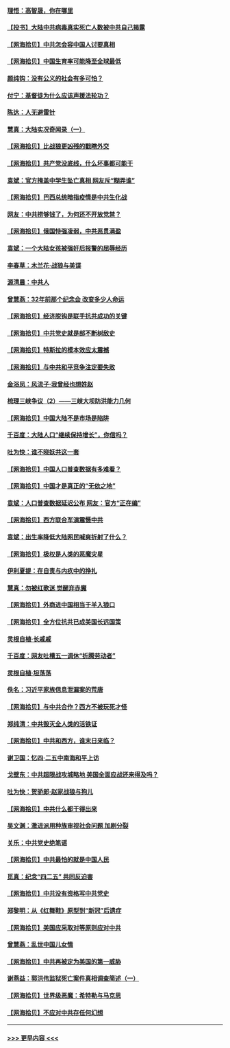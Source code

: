 #### [理悟：高智晟，你在哪里](../pages/nsc993/n12953115.md?t=05162102) 
#### [【投书】大陆中共病毒真实死亡人数被中共自己揭露](../pages/nsc993/n12953050.md?t=05162102) 
#### [【网海拾贝】中共怎会容中国人讨要真相](../pages/nsc993/n12952161.md?t=05162102) 
#### [【网海拾贝】中国生育率可能降至全球最低](../pages/nsc993/n12948793.md?t=05162102) 
#### [颜纯钩：没有公义的社会有多可怕？](../pages/nsc993/n12947626.md?t=05162102) 
#### [付宁：基督徒为什么应该声援法轮功？](../pages/nsc993/n12947233.md?t=05162102) 
#### [陈达：人无避雷针](../pages/nsc993/n12947098.md?t=05162102) 
#### [慧真：大陆实况奇闻录（一）](../pages/nsc993/n12945811.md?t=05162102) 
#### [【网海拾贝】比战狼更凶残的戳瞎外交](../pages/nsc993/n12945717.md?t=05162102) 
#### [【网海拾贝】共产党没底线，什么坏事都可能干](../pages/nsc993/n12942090.md?t=05162102) 
#### [袁斌：官方掩盖中学生坠亡真相 网友斥“糊弄谁”](../pages/nsc993/n12942029.md?t=05162102) 
#### [【网海拾贝】巴西总统暗指疫情是中共生化战](../pages/nsc993/n12938999.md?t=05162102) 
#### [网友：中共捞够钱了，为何还不开放党禁？](../pages/nsc993/n12938952.md?t=05162102) 
#### [【网海拾贝】俄国恃强凌弱，中共恶贯满盈](../pages/nsc993/n12936626.md?t=05162102) 
#### [袁斌：一个大陆女孩被强奸后报警的屈辱经历](../pages/nsc993/n12936547.md?t=05162102) 
#### [李春草：木兰花·战狼与美谍](../pages/nsc993/n12935995.md?t=05162102) 
#### [源清晨：中共人](../pages/nsc993/n12935589.md?t=05162102) 
#### [曾慧燕：32年前那个纪念会 改变多少人命运](../pages/nsc993/n12934233.md?t=05162102) 
#### [【网海拾贝】经济脱钩是联手抗共成功的关键](../pages/nsc993/n12934176.md?t=05162102) 
#### [【网海拾贝】中共党史就是部不断树敌史](../pages/nsc993/n12932844.md?t=05162102) 
#### [【网海拾贝】特斯拉的模本效应太震撼](../pages/nsc993/n12925626.md?t=05162102) 
#### [【网海拾贝】与中共和平竞争注定要失败](../pages/nsc993/n12923326.md?t=05162102) 
#### [金浴凤：风流子‧我曾经也想姓赵](../pages/nsc993/n12920911.md?t=05162102) 
#### [梳理三峡争议（2）——三峡大坝防洪能力几何](../pages/nsc993/n12920173.md?t=05162102) 
#### [【网海拾贝】中国大陆不是市场是陷阱](../pages/nsc993/n12920143.md?t=05162102) 
#### [千百度：大陆人口“继续保持增长”，你信吗？](../pages/nsc993/n12918946.md?t=05162102) 
#### [吐为快：谁不晓妖共这一套](../pages/nsc993/n12918941.md?t=05162102) 
#### [【网海拾贝】中国人口普查数据有多难看？](../pages/nsc993/n12917822.md?t=05162102) 
#### [【网海拾贝】中国才是真正的“无依之地”](../pages/nsc993/n12915845.md?t=05162102) 
#### [袁斌：人口普查数据延迟公布 网友：官方“正在编”](../pages/nsc993/n12915748.md?t=05162102) 
#### [【网海拾贝】西方联合军演震慑中共](../pages/nsc993/n12913466.md?t=05162102) 
#### [袁斌：出生率降低大陆网民喊爽折射了什么？](../pages/nsc993/n12913365.md?t=05162102) 
#### [【网海拾贝】极权是人类的恶魔灾星](../pages/nsc993/n12910697.md?t=05162102) 
#### [伊利夏提：在自责与内疚中的挣扎](../pages/nsc993/n12910493.md?t=05162102) 
#### [慧真：勿被红歌迷 觉醒弃赤魔](../pages/nsc993/n12910485.md?t=05162102) 
#### [【网海拾贝】外商进中国相当于羊入狼口](../pages/nsc993/n12908274.md?t=05162102) 
#### [【网海拾贝】全方位抗共已成美国长远国策](../pages/nsc993/n12906878.md?t=05162102) 
#### [灵根自植‧长戚戚](../pages/nsc993/n12905585.md?t=05162102) 
#### [千百度：网友吐槽五一调休“折腾劳动者”](../pages/nsc993/n12905934.md?t=05162102) 
#### [灵根自植‧坦荡荡](../pages/nsc993/n12905562.md?t=05162102) 
#### [佚名：习近平家族信息泄漏案的荒唐](../pages/nsc993/n12904705.md?t=05162102) 
#### [【网海拾贝】与中共合作？西方不被玩死才怪](../pages/nsc993/n12903873.md?t=05162102) 
#### [郑纯清：中共毁灭全人类的活铁证](../pages/nsc993/n12903785.md?t=05162102) 
#### [【网海拾贝】中共和西方，谁末日来临？](../pages/nsc993/n12903482.md?t=05162102) 
#### [谢卫国：忆四‧二五中南海和平上访](../pages/nsc993/n12902192.md?t=05162102) 
#### [戈壁东：中共超限战攻城略地 美国全面应战还来得及吗？](../pages/nsc993/n12902297.md?t=05162102) 
#### [吐为快：贺骄郎‧赵家战狼与狗儿](../pages/nsc993/n12902280.md?t=05162102) 
#### [【网海拾贝】中共什么都干得出来](../pages/nsc993/n12897500.md?t=05162102) 
#### [吴文渊：激进派用种族审视社会问题 加剧分裂](../pages/nsc993/n12893881.md?t=05162102) 
#### [关乐：中共党史绝笔谣](../pages/nsc993/n12897270.md?t=05162102) 
#### [【网海拾贝】中共最怕的就是中国人民](../pages/nsc993/n12894705.md?t=05162102) 
#### [觅真：纪念“四二五” 共同反迫害](../pages/nsc993/n12894553.md?t=05162102) 
#### [【网海拾贝】中共没有资格写中共党史](../pages/nsc993/n12892231.md?t=05162102) 
#### [郑黎明：从《红舞鞋》原型到“新冠”后遗症](../pages/nsc993/n12890469.md?t=05162102) 
#### [【网海拾贝】美国应采取对等原则应对中共](../pages/nsc993/n12889176.md?t=05162102) 
#### [曾慧燕：乱世中国儿女情](../pages/nsc993/n12887931.md?t=05162102) 
#### [【网海拾贝】中共再被定为美国的第一威胁](../pages/nsc993/n12887580.md?t=05162102) 
#### [谢燕益：郭洪伟监狱死亡案件真相调查简述（一）](../pages/nsc993/n12885648.md?t=05162102) 
#### [【网海拾贝】世界级恶魔：希特勒与马克思](../pages/nsc993/n12884062.md?t=05162102) 
#### [【网海拾贝】不应对中共存任何幻想](../pages/nsc993/n12881460.md?t=05162102) 

----
#### [ >>> 更早内容 <<< ](../indexes/nsc993-earlier.md)

